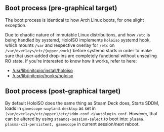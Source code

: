 ## Boot process (pre-graphical target)
The boot process is identical to how Arch Linux boots, for one slight exception.

Due to chaotic nature of immutable Linux distribuitons, and how `/etc` is being handled by systemd, HoloISO implements `holoiso` systemd hook, which mounts `/var` and respective overlay for `/etc` on `/var/overlays/etc/{upper,work}` before systemd starts in order to make sure that user-added drop-ins are completely functional without unsealing RO state.
If you're interested to know how it works, refer to here:

- [/usr/lib/initcpio/install/holoiso](https://github.com/holoiso-staging/postcopy/blob/beta/usr/lib/initcpio/install/holoiso)
- [/usr/lib/initcpio/hooks/holoiso](https://github.com/holoiso-staging/postcopy/blob/beta/usr/lib/initcpio/hooks/holoiso)

## Boot process (post-graphical target)
By default HoloISO does the same thing as Steam Deck does, Starts SDDM, loads in `gamescope-wayland.desktop` as set in `(var/overlays/etc/upper)/etc/sddm.conf.d/autologin.conf`. However, that can be altered by using `steamos-session-select` to boot into: `plasma, plasma-x11-persistent, gamescope` in current session/next reboot.